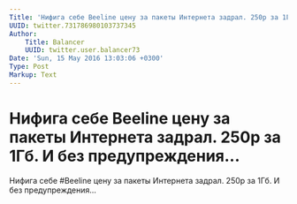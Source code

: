 ```yaml
---
Title: 'Нифига себе Beeline цену за пакеты Интернета задрал. 250р за 1Гб. И без предупреждения...'
UUID: twitter.731786980103737345
Author:
    Title: Balancer
    UUID: twitter.user.balancer73
Date: 'Sun, 15 May 2016 13:03:06 +0300'
Type: Post
Markup: Text
---
```


# Нифига себе Beeline цену за пакеты Интернета задрал. 250р за 1Гб. И без предупреждения...

Нифига себе #Beeline цену за пакеты Интернета задрал. 250р
за 1Гб. И без предупреждения...